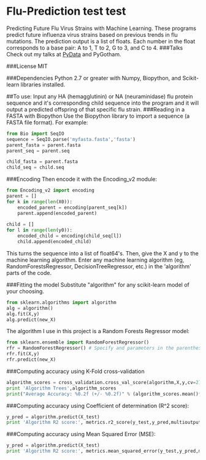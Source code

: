 # Flu-Prediction test test
Predicting Future Flu Virus Strains with Machine Learning. 
These programs predict future influenza virus strains based on previous trends in flu mutations. The prediction output is a list of floats. Each number in the float corresponds to a base pair:
A to 1, T to 2, G to 3, and C to 4.
###Talks
Check out my talks at <a href="https://www.youtube.com/watch?v=j325KOyV-hI">PyData</a> and PyGotham.

###License
MIT

###Dependencies
Python 2.7 or greater with Numpy, Biopython, and Scikit-learn libraries installed.

##To use:
Input any HA (hemagglutinin) or NA (neuraminidase) flu protein sequence and it's corresponding child sequence into the program and it will output a predicted offspring of that specific flu strain.
###Reading in a FASTA with Biopython
Use the Biopython library to import a sequence (a FASTA file format). For example:
```python
from Bio import SeqIO
sequence = SeqIO.parse('myfasta.fasta','fasta')
parent_fasta = parent.fasta 
parent_seq = parent.seq

child_fasta = parent.fasta 
child_seq = child.seq
```

###Encoding
Then encode it with the Encoding_v2 module:
```python
from Encoding_v2 import encoding
parent = []
for k in range(len(X0)):
    encoded_parent = encoding(parent_seq[k])
    parent.append(encoded_parent)
    
child = []
for l in range(len(y0)):
    encoded_child = encoding(child_seq[l])
    child.append(encoded_child)
```
This turns the sequence into a list of float64's.
Then, give the X and y to the machine learning algorithm.
Enter any machine learning algorithm (eg, RandomForestsRegressor, DecisionTreeRegressor, etc.) in the 'algorithm' parts of the code.

###Fitting the model
Substitute "algorithm" for any scikit-learn model of your choosing.
```python
from sklearn.algorithms import algorithm
alg = algorithm()
alg.fit(X,y)
alg.predict(new_X)
```
The algorithm I use in this project is a Random Forests Regressor model:
```python
from sklearn.ensemble import RandomForestRegressor()
rfr = RandomForestRegressor() # Specify and parameters in the parenthesis
rfr.fit(X,y)
rfr.predict(new_X)
```

###Computing accuracy using K-Fold cross-validation
```python
algorithm_scores = cross_validation.cross_val_score(algorithm,X,y,cv=2)
print 'Algorithm Trees',algorithm_scores
print("Average Accuracy: %0.2f (+/- %0.2f)" % (algorithm_scores.mean()*100, algorithm_scores.std() *100))
```

###Computing accuracy using Coefficient of determination (R^2 score):
```python
y_pred = algorithm.predict(X_test)
print 'Algorithm R2 score:', metrics.r2_score(y_test,y_pred,multioutput='variance_weighted')
```

###Computing accuracy using Mean Squared Error (MSE):
```python
y_pred = algorithm.predict(X_test)
print 'Algorithm R2 score:', metrics.mean_squared_error(y_test,y_pred,multioutput='variance_weighted')
```
